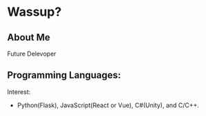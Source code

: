 # Wassup? 



## About Me
Future Delevoper

## Programming Languages:
Interest:
*  Python(Flask), JavaScript(React or Vue), C#(Unity), and C/C++.

